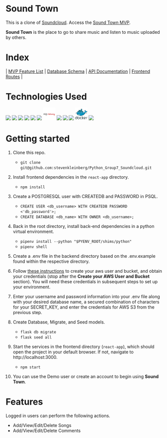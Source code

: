 # Sound Town

This is a clone of [Soundcloud](https://soundcloud.com/). Access the [Sound Town MVP](https://sound-town.herokuapp.com/).

**Sound Town** is the place to go to share music and listen to music uploaded by others.

# Index
|
[MVP Feature List](https://github.com/stevenkleinberg/Python_Group7_Soundcloud/wiki/MVP-Feature-List) |
[Database Schema](https://github.com/stevenkleinberg/Python_Group7_Soundcloud/wiki/Database-Schema) |
[API Documentation](https://github.com/stevenkleinberg/Python_Group7_Soundcloud/wiki/API-Documentation) |
[Frontend Routes](https://github.com/stevenkleinberg/Python_Group7_Soundcloud/wiki/Frontend-Routes) |


# Technologies Used
<img src="https://github.com/devicons/devicon/tree/v2.15.1/icons/javascript/javascript-original.svg" height=40 />
<img src="https://github.com/devicons/devicon/tree/v2.15.1/icons/react/react-original.svg" height=40 />
<img src="https://github.com/devicons/devicon/tree/v2.15.1/icons/redux/redux-original.svg" height=40 />
<img src="https://github.com/devicons/devicon/tree/v2.15.1/icons/nodejs/nodejs-plain-wordmark.svg" height=40 />
<img src="https://github.com/devicons/devicon/tree/v2.15.1/icons/flask/flask-original-wordmark.svg" height=40 />
<img src="https://github.com/devicons/devicon/tree/v2.15.1/icons/postgresql/postgresql-original.svg" height=40 />
<img src="https://github.com/devicons/devicon/blob/v2.15.1/icons/sqlalchemy/sqlalchemy-original-wordmark.svg" height=40 />
<img src="https://github.com/devicons/devicon/tree/v2.15.1/icons/css3/css3-original.svg" height=40 />
<img src="https://github.com/devicons/devicon/tree/v2.15.1/icons/html5/html5-original.svg" height=40 />
<img src="https://github.com/devicons/devicon/tree/v2.15.1/icons/git/git-original.svg" height=40 />
<img src="https://github.com/devicons/devicon/blob/v2.15.1/icons/docker/docker-original-wordmark.svg" height=40 />
<img src="https://github.com/devicons/devicon/tree/v2.15.1/icons/vscode/vscode-original.svg" height=40 />


# Getting started

1. Clone this repo.

    * ```git clone git@github.com:stevenkleinberg/Python_Group7_Soundcloud.git```

2. Install frontend dependencies in the `react-app` directory.

    * ```npm install```

3. Create a POSTGRESQL user with CREATEDB and PASSWORD in PSQL.

    * ```CREATE USER <db_username> WITH CREATEDB PASSWORD <'db_password'>;```
    * ```CREATE DATABASE <db_name> WITH OWNER <db_username>;```

4. Back in the root directory, install back-end dependencies in a python virtual environment.

    * ```pipenv install --python "$PYENV_ROOT/shims/python"```
    * ```pipenv shell```

4. Create a .env file in the backend directory based on the .env.example found within the respective directory.

5. Follow [these instructions](https://github.com/jamesurobertson/aws-s3-pern-demo#create-your-aws-user-and-bucket) to create your aws user and bucket, and obtain your credentials (stop after the __Create your AWS User and Bucket__ section). You will need these credentials in subsequent steps to set up your environment.

6. Enter your username and password information into your .env file along with your desired database name, a secured combination of characters for your SECRET_KEY, and enter the credentials for AWS S3 from the previous step.

7. Create Database, Migrate, and Seed models.

    * ```flask db migrate```
    * ```flask seed all```

9. Start the services in the frontend directory (`react-app`), which should open the project in your default browser. If not, navigate to http://localhost:3000.

    * ```npm start```

10. You can use the Demo user or create an account to begin using **Sound Town**.

# Features

Logged in users can perform the following actions.

 - Add/View/Edit/Delete Songs
 - Add/View/Edit/Delete Comments
